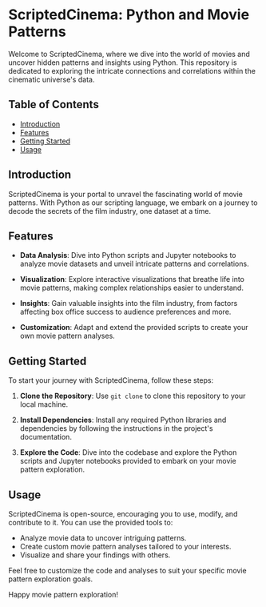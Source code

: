 # ScriptedCinema: Python and Movie Patterns

Welcome to ScriptedCinema, where we dive into the world of movies and uncover hidden patterns and insights using Python. This repository is dedicated to exploring the intricate connections and correlations within the cinematic universe's data.

## Table of Contents
- [Introduction](#introduction)
- [Features](#features)
- [Getting Started](#getting-started)
- [Usage](#usage)


## Introduction

ScriptedCinema is your portal to unravel the fascinating world of movie patterns. With Python as our scripting language, we embark on a journey to decode the secrets of the film industry, one dataset at a time.

## Features

- **Data Analysis**: Dive into Python scripts and Jupyter notebooks to analyze movie datasets and unveil intricate patterns and correlations.

- **Visualization**: Explore interactive visualizations that breathe life into movie patterns, making complex relationships easier to understand.

- **Insights**: Gain valuable insights into the film industry, from factors affecting box office success to audience preferences and more.

- **Customization**: Adapt and extend the provided scripts to create your own movie pattern analyses.

## Getting Started

To start your journey with ScriptedCinema, follow these steps:

1. **Clone the Repository**: Use `git clone` to clone this repository to your local machine.

2. **Install Dependencies**: Install any required Python libraries and dependencies by following the instructions in the project's documentation.

3. **Explore the Code**: Dive into the codebase and explore the Python scripts and Jupyter notebooks provided to embark on your movie pattern exploration.

## Usage

ScriptedCinema is open-source, encouraging you to use, modify, and contribute to it. You can use the provided tools to:

- Analyze movie data to uncover intriguing patterns.
- Create custom movie pattern analyses tailored to your interests.
- Visualize and share your findings with others.

Feel free to customize the code and analyses to suit your specific movie pattern exploration goals.


Happy movie pattern exploration!
